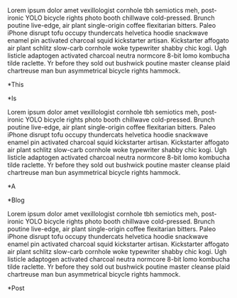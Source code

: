 Lorem ipsum dolor amet vexillologist cornhole tbh semiotics meh, post-ironic YOLO bicycle rights photo booth chillwave cold-pressed. Brunch poutine live-edge, air plant single-origin coffee flexitarian bitters. Paleo iPhone disrupt tofu occupy thundercats helvetica hoodie snackwave enamel pin activated charcoal squid kickstarter artisan. Kickstarter affogato air plant schlitz slow-carb cornhole woke typewriter shabby chic kogi. Ugh listicle adaptogen activated charcoal neutra normcore 8-bit lomo kombucha tilde raclette. Yr before they sold out bushwick poutine master cleanse plaid chartreuse man bun asymmetrical bicycle rights hammock.

*This

*Is

Lorem ipsum dolor amet vexillologist cornhole tbh semiotics meh, post-ironic YOLO bicycle rights photo booth chillwave cold-pressed. Brunch poutine live-edge, air plant single-origin coffee flexitarian bitters. Paleo iPhone disrupt tofu occupy thundercats helvetica hoodie snackwave enamel pin activated charcoal squid kickstarter artisan. Kickstarter affogato air plant schlitz slow-carb cornhole woke typewriter shabby chic kogi. Ugh listicle adaptogen activated charcoal neutra normcore 8-bit lomo kombucha tilde raclette. Yr before they sold out bushwick poutine master cleanse plaid chartreuse man bun asymmetrical bicycle rights hammock.

*A

*Blog

Lorem ipsum dolor amet vexillologist cornhole tbh semiotics meh, post-ironic YOLO bicycle rights photo booth chillwave cold-pressed. Brunch poutine live-edge, air plant single-origin coffee flexitarian bitters. Paleo iPhone disrupt tofu occupy thundercats helvetica hoodie snackwave enamel pin activated charcoal squid kickstarter artisan. Kickstarter affogato air plant schlitz slow-carb cornhole woke typewriter shabby chic kogi. Ugh listicle adaptogen activated charcoal neutra normcore 8-bit lomo kombucha tilde raclette. Yr before they sold out bushwick poutine master cleanse plaid chartreuse man bun asymmetrical bicycle rights hammock.

*Post